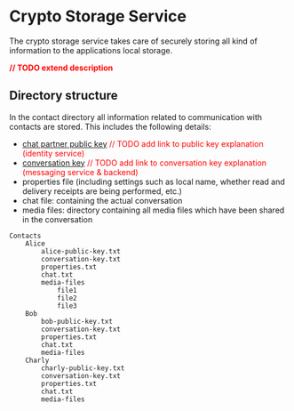 # Crypto Storage Service

The crypto storage service takes care of securely storing all kind of information to the applications local storage.  

<span style="color: #ff0000;">**// TODO extend description**</span>


## Directory structure
In the contact directory all information related to communication with contacts are stored.
This includes the following details:
- [chat partner public key]() <span style="color: #ff0000;">// TODO add link to public key explanation (identity service)</span>
- [conversation key]() <span style="color: #ff0000;">// TODO add link to conversation key explanation (messaging service & backend) </span>
- properties file (including settings such as local name, whether read and delivery receipts are being performed, etc.)
- chat file: containing the actual conversation
- media files: directory containing all media files which have been shared in the conversation

```
Contacts
    Alice
        alice-public-key.txt
        conversation-key.txt
        properties.txt
        chat.txt
        media-files
            file1
            file2
            file3
    Bob
        bob-public-key.txt
        conversation-key.txt
        properties.txt
        chat.txt
        media-files
    Charly
        charly-public-key.txt
        conversation-key.txt
        properties.txt
        chat.txt
        media-files
```
